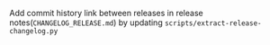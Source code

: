 Add commit history link between releases in release notes(`CHANGELOG_RELEASE.md`) by updating `scripts/extract-release-changelog.py`

